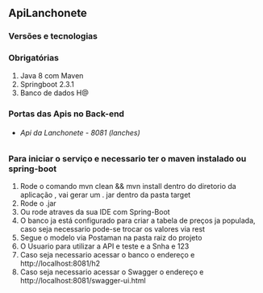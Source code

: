 ## ApiLanchonete
 
### Versões e tecnologias
### Obrigatórias
1. Java 8 com Maven
3. Springboot 2.3.1
5. Banco de dados H@
### Portas das Apis no Back-end

- ###### Api da Lanchonete - 8081 (lanches)

### Para iniciar o serviço e necessario ter o maven instalado ou spring-boot
1. Rode o comando mvn clean && mvn install dentro do diretorio da aplicação , vai gerar um . jar dentro da pasta target
2. Rode o .jar
3. Ou rode atraves da sua IDE com Spring-Boot 
4. O banco ja está configurado para criar a tabela de preços ja populada, caso seja necessario pode-se trocar os valores via rest
5. Segue o modelo via Postaman na pasta raiz do projeto
6. O Usuario para utilizar a API e teste e a Snha e 123
7. Caso seja necessario acessar o banco o endereço e http://localhost:8081/h2
8. Caso seja necessario acessar o Swagger o endereço e http://localhost:8081/swagger-ui.html












